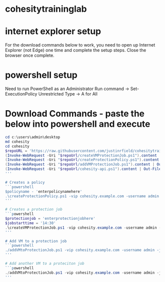 # cohesitytraininglab

# internet explorer setup
For the download commands below to work, you need to open up Internet Explorer (not Edge) one time and complete the setup steps.  Close the browser once complete.

# powershell setup
Need to run PowerShell as an Administrator
Run command -> Set-ExecutionPolicy Unrestricted
Type -> A for All

# Download Commands - paste the below into powershell and execute
```powershell
cd c:\users\admin\desktop
md cohesity
cd cohesity
$repoURL = 'https://raw.githubusercontent.com/justinrfield/cohesitytraininglab/main'
(Invoke-WebRequest -Uri "$repoUrl/createVMProtectionJob.ps1").content | Out-File "createVMProtectionJob.ps1"; (Get-Content "createVMProtectionJob.ps1") | Set-Content "createVMProtectionJob.ps1"
(Invoke-WebRequest -Uri "$repoUrl/createProtectionPolicy.ps1").content | Out-File "createProtectionPolicy.ps1"; (Get-Content "createProtectionPolicy.ps1") | Set-Content "createProtectionPolicy.ps1"
(Invoke-WebRequest -Uri "$repoUrl/addVMProtectionJob.ps1").content | Out-File "addVMProtectionJob.ps1"; (Get-Content "addVMProtectionJob.ps1") | Set-Content "addVMProtectionJob.ps1"
(Invoke-WebRequest -Uri "$repoUrl/cohesity-api.ps1").content | Out-File cohesity-api.ps1; (Get-Content cohesity-api.ps1) | Set-Content cohesity-api.ps1
'''

# Creates a policy
```powershell
$policyname - 'enterpolicynamehere'
.\createProtectionPolicy.ps1 -vip cohesity.example.com -username admin -policyName "$policyname" -daysToKeep 3
'''

# Creates a protection job
```powershell
$protectionjob = 'enterprotectionjobhere'
$jobstarttime = '14:30'
.\createVMProtectionJob.ps1 -vip cohesity.example.com -username admin -jobName "$protectionjob" -policyName "$policyname" -vCenterName vcenter.example.com -startTime "$jobstarttime" -vmlist ./vmlist.txt
'''

# Add VM to a protection job
```powershell
./addVMtoProtectionJob.ps1 -vip cohesity.example.com -username admin -jobName JustinBackup -vmNames (Get-Content ./vmadds.txt)
'''

# Add another VM to a proteciton job
```powershell
./addVMtoProtectionJob.ps1 -vip cohesity.example.com -username admin -jobName JustinBackup -vmNames (Get-Content ./vmadds2.txt)
'''
